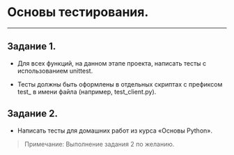 # Основы тестирования.

---

## Задание 1.

- Для всех функций, на данном этапе проекта, написать тесты с использованием unittest. 

- Тесты должны быть оформлены в отдельных скриптах с префиксом test_ в имени файла (например, test_client.py).

## Задание 2.

- Написать тесты для домашних работ из курса «Основы Python».
> Примечание: Выполнение задания 2  по желанию. 
